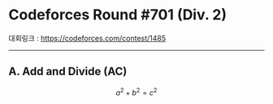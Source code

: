 <script type="text/javascript" 
src="https://cdn.mathjax.org/mathjax/latest/MathJax.js?config=TeX-AMS_HTML">
</script>

# Codeforces Round #701 (Div. 2)

대회링크 : https://codeforces.com/contest/1485

* * *

## A. Add and Divide (AC)
$$a^2 + b^2 = c^2$$